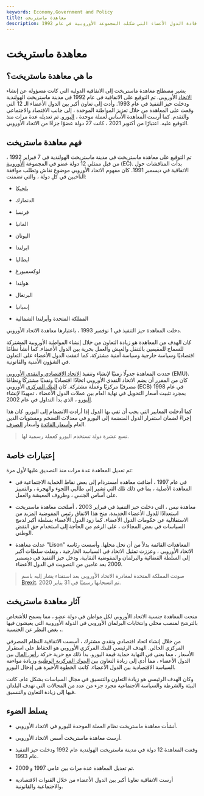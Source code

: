 ```yaml
---
keywords: Economy,Government and Policy
title: معاهدة ماستريخت
description: كانت معاهدة ماستريخت مسؤولة عن إنشاء الاتحاد الأوروبي وتمت الموافقة عليها من قبل قادة الدول الأعضاء التي شكلت المجموعة الأوروبية في عام 1992.
---
```


# معاهدة ماستريخت
## ما هي معاهدة ماستريخت؟

يشير مصطلح معاهدة ماستريخت إلى الاتفاقية الدولية التي كانت مسؤولة عن إنشاء [الاتحاد](/europeanunion) الأوروبي. تم التوقيع على الاتفاقية في عام 1992 في مدينة ماستريخت الهولندية ودخلت حيز التنفيذ في عام 1993. وأدت إلى تعاون أكبر بين الدول الأعضاء الـ 12 التي وقعت على المعاهدة من خلال تعزيز المواطنة الموحدة ، إلى جانب الاقتصاد والاجتماعي والتقدم. كما أرست المعاهدة الأساس لعملة موحدة ، [اليورو](/euro). تم تعديله عدة مرات منذ التوقيع عليه. اعتبارًا من أكتوبر 2021 ، كانت 27 دولة عضوًا جزءًا من الاتحاد الأوروبي.

## فهم معاهدة ماستريخت

تم التوقيع على معاهدة ماستريخت في مدينة ماستريخت الهولندية في 7 فبراير 1992 ، من قبل ممثلي 12 دولة عضو في المجموعة [الأوروبية](/european-community) (EC). بدأت المناقشات حول الاتفاقية في ديسمبر 1991. كان مفهوم الاتحاد الأوروبي موضوع نقاش وتطلب موافقة الناخبين في كل دولة ، والتي تضمنت:

- بلجيكا

- الدنمارك

- فرنسا

- المانيا

- اليونان

- ايرلندا

- ايطاليا

- لوكسمبورغ

- هولندا

- البرتغال

- إسبانيا

- المملكة المتحدة وأيرلندا الشمالية

دخلت المعاهدة حيز التنفيذ في 1 نوفمبر 1993 ، باعتبارها معاهدة الاتحاد الأوروبي.

كان الهدف من المعاهدة هو زيادة التعاون من خلال إنشاء المواطنة الأوروبية المشتركة للسماح للمقيمين بالتنقل والعيش والعمل بحرية بين الدول الأعضاء. كما أنشأ نظامًا اقتصاديًا وسياسة خارجية وسياسة أمنية مشتركة. كما اتفقت الدول الأعضاء على التعاون في الشؤون الأمنية والقانونية.

حددت المعاهدة جدولًا زمنيًا لإنشاء وتنفيذ [الاتحاد الاقتصادي والنقدي الأوروبي](/emu) (EMU). كان من المقرر أن يضم الاتحاد النقدي الأوروبي اتحادًا اقتصاديًا ونقديًا مشتركًا ونظامًا مصرفيًا مركزيًا وعملة مشتركة. كان [البنك المركزي](/europeancentralbank) الأوروبي (ECB) في عام 1998 بمجرد تثبيت أسعار التحويل في نهاية العام بين عملات الدول الأعضاء ، تمهيدًا لإنشاء [اليورو](/euro) ، الذي بدأ التداول في عام 2002.

كما أدخلت المعايير التي يجب أن تفي بها الدول إذا أرادت الانضمام إلى اليورو. كان هذا إجراءً لضمان استقرار الدول المنضمة إلى اليورو في معدلات التضخم ومستويات الدين العام [وأسعار الفائدة](/interestrate) وأسعار [الصرف](/exchangerate).

> تسع عشرة دولة تستخدم اليورو كعملة رسمية لها.

>

## إعتبارات خاصة

تم تعديل المعاهدة عدة مرات منذ التصديق عليها لأول مرة:

- في عام 1997 ، أضافت معاهدة أمستردام إلى بعض نقاط الحماية الاجتماعية في المعاهدة الأصلية ، بما في ذلك تلك التي تشير إلى طالبي اللجوء والهجرة ، والتمييز على أساس الجنس ، وظروف المعيشة والعمل.

- معاهدة نيس ، التي دخلت حيز التنفيذ في فبراير 2003 ، أصلحت معاهدة ماستريخت استعدادًا للدول الأعضاء الجديدة. منح هذا الاتفاق رئيس المفوضية المزيد من الاستقلالية عن حكومات الدول الأعضاء. كما زود الدول الأعضاء بسلطة أكبر لدمج السياسات في بعض المجالات ، على الرغم من الحاجة إلى استخدام حق النقض الوطني.

- عدلت معاهدة "Lison" المعاهدات القائمة بدلاً من أن تحل محلها. وأسست رئاسة الاتحاد الأوروبي ، وعززت تمثيل الاتحاد في السياسة الخارجية ، ونقلت سلطات أكبر إلى السلطة القضائية والبرلمان والمفوضية النقابية. ودخل حيز التنفيذ في ديسمبر 2009 بعد عامين من التصويت في الدول الأعضاء.

> صوتت المملكة المتحدة لمغادرة الاتحاد الأوروبي بعد استفتاء يشار إليه باسم [Brexit](/brexit). تم انسحابها رسميًا في 31 يناير 2020.

>

## آثار معاهدة ماستريخت

منحت المعاهدة جنسية الاتحاد الأوروبي لكل مواطن في دولة عضو ، مما يسمح للأشخاص بالترشح لمنصب محلي وانتخابات البرلمان الأوروبي في الدولة الأوروبية التي يعيشون فيها ، بغض النظر عن الجنسية.

من خلال إنشاء اتحاد اقتصادي ونقدي مشترك ، أسست الاتفاقية النظام المصرفي المركزي الحالي. الهدف الرئيسي للبنك المركزي الأوروبي هو الحفاظ على استقرار الأسعار ، مما يعني في النهاية حماية قيمة اليورو. بدأ ذلك مع حرية حركة [رأس المال](/capital) بين الدول الأعضاء ، مما أدى إلى زيادة التعاون بين [البنوك المركزية الوطنية](/centralbank) وزيادة مواءمة السياسة الاقتصادية بين الدول الأعضاء. كانت الخطوة الأخيرة هي إدخال اليورو.

وكان الهدف الرئيسي هو زيادة التعاون والتنسيق في مجال السياسات بشكل عام. كانت البيئة والشرطة والسياسة الاجتماعية مجرد جزء من عدد من المجالات التي تهدف البلدان فيها إلى زيادة التعاون والتنسيق.

## يسلط الضوء

- أنشأت معاهدة ماستريخت نظام العملة الموحدة لليورو في الاتحاد الأوروبي.

- أرست معاهدة ماستريخت أسس الاتحاد الأوروبي.

- وقعت المعاهدة 12 دولة في مدينة ماستريخت الهولندية عام 1992 ودخلت حيز التنفيذ عام 1993.

- تم تعديل المعاهدة عدة مرات بين عامي 1997 و 2009.

- أرست الاتفاقية تعاونا أكبر بين الدول الأعضاء من خلال القنوات الاقتصادية والاجتماعية والقانونية.

